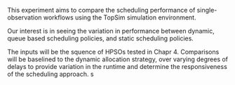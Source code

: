 This experiment aims to compare the scheduling performance of single-observation workflows using the TopSim simulation environment. 

Our interest is in seeing the variation in performance between dynamic, queue based scheduling policies, and static scheduling policies. 

The inputs will be the squence of HPSOs tested in Chapr 4. Comparisons will be baselined to the dynamic allocation strategy, over varying degrees of delays to provide variation in the runtime and determine the responsiveness of the scheduling approach. s